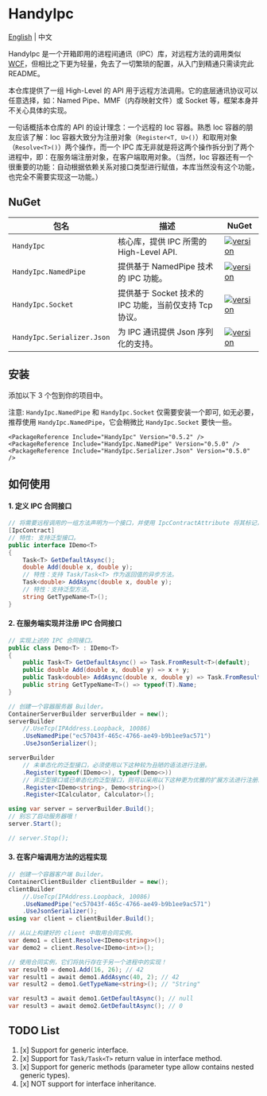 # HandyIpc

[English](./README.md) | 中文

HandyIpc 是一个开箱即用的进程间通讯（IPC）库，对远程方法的调用类似 [WCF](https://docs.microsoft.com/en-us/dotnet/framework/wcf/whats-wcf)，但相比之下更为轻量，免去了一切繁琐的配置，从入门到精通只需读完此 README。

本仓库提供了一组 High-Level 的 API 用于远程方法调用。它的底层通讯协议可以任意选择，如：Named Pipe、MMF（内存映射文件）或 Socket 等，框架本身并不关心具体的实现。

一句话概括本仓库的 API 的设计理念：一个远程的 Ioc 容器。熟悉 Ioc 容器的朋友应该了解：Ioc 容器大致分为注册对象（`Register<T, U>()`）和取用对象（`Resolve<T>()`）两个操作，而一个 IPC 库无非就是将这两个操作拆分到了两个进程中，即：在服务端注册对象，在客户端取用对象。（当然，Ioc 容器还有一个很重要的功能：自动根据依赖关系对接口类型进行赋值，本库当然没有这个功能，也完全不需要实现这一功能。）

## NuGet

| 包名                       | 描述                                                   | NuGet                                                                                                                              |
| -------------------------- | ------------------------------------------------------ | ---------------------------------------------------------------------------------------------------------------------------------- |
| `HandyIpc`                 | 核心库，提供 IPC 所需的 High-Level API.                | [![version](https://img.shields.io/nuget/v/HandyIpc.svg)](https://www.nuget.org/packages/HandyIpc)                                 |
| `HandyIpc.NamedPipe`       | 提供基于 NamedPipe 技术的 IPC 功能。                   | [![version](https://img.shields.io/nuget/v/HandyIpc.NamedPipe.svg)](https://www.nuget.org/packages/HandyIpc.NamedPipe)             |
| `HandyIpc.Socket`          | 提供基于 Socket 技术的 IPC 功能，当前仅支持 Tcp 协议。 | [![version](https://img.shields.io/nuget/v/HandyIpc.Socket.svg)](https://www.nuget.org/packages/HandyIpc.Socket)                   |
| `HandyIpc.Serializer.Json` | 为 IPC 通讯提供 Json 序列化的支持。                    | [![version](https://img.shields.io/nuget/v/HandyIpc.Serializer.Json.svg)](https://www.nuget.org/packages/HandyIpc.Serializer.Json) |

## 安装

添加以下 3 个包到你的项目中。

注意: `HandyIpc.NamedPipe` 和 `HandyIpc.Socket` 仅需要安装一个即可, 如无必要，推荐使用 `HandyIpc.NamedPipe`，它会稍微比 `HandyIpc.Socket` 要快一些。

```
<PackageReference Include="HandyIpc" Version="0.5.2" />
<PackageReference Include="HandyIpc.NamedPipe" Version="0.5.0" />
<PackageReference Include="HandyIpc.Serializer.Json" Version="0.5.0" />
```

## 如何使用

#### 1. 定义 IPC 合同接口

```csharp
// 将需要远程调用的一组方法声明为一个接口，并使用 IpcContractAttribute 将其标记，该接口被称为“合同”接口。
[IpcContract]
// 特性: 支持泛型接口。
public interface IDemo<T>
{
    Task<T> GetDefaultAsync();
    double Add(double x, double y);
    // 特性：支持 Task/Task<T> 作为返回值的异步方法。
    Task<double> AddAsync(double x, double y);
    // 特性：支持泛型方法。
    string GetTypeName<T>();
}
```

#### 2. 在服务端实现并注册 IPC 合同接口

```csharp
// 实现上述的 IPC 合同接口。
public class Demo<T> : IDemo<T>
{
    public Task<T> GetDefaultAsync() => Task.FromResult<T>(default);
    public double Add(double x, double y) => x + y;
    public Task<double> AddAsync(double x, double y) => Task.FromResult(x + y);
    public string GetTypeName<T>() => typeof(T).Name;
}
```

```csharp
// 创建一个容器服务器 Builder。
ContainerServerBuilder serverBuilder = new();
serverBuilder
    //.UseTcp(IPAddress.Loopback, 10086)
    .UseNamedPipe("ec57043f-465c-4766-ae49-b9b1ee9ac571")
    .UseJsonSerializer();

serverBuilder
    // 未单态化的泛型接口，必须使用以下这种较为丑陋的语法进行注册。
    .Register(typeof(IDemo<>), typeof(Demo<>))
    // 非泛型接口或已单态化的泛型接口，则可以采用以下这种更为优雅的扩展方法进行注册。
    .Register<IDemo<string>, Demo<string>>()
    .Register<ICalculator, Calculator>();

using var server = serverBuilder.Build();
// 别忘了启动服务器哦！
server.Start();

// server.Stop();
```

#### 3. 在客户端调用方法的远程实现

```csharp
// 创建一个容器客户端 Builder。
ContainerClientBuilder clientBuilder = new();
clientBuilder
    //.UseTcp(IPAddress.Loopback, 10086)
    .UseNamedPipe("ec57043f-465c-4766-ae49-b9b1ee9ac571")
    .UseJsonSerializer();
using var client = clientBuilder.Build();

// 从以上构建好的 client 中取用合同实例。
var demo1 = client.Resolve<IDemo<string>>();
var demo2 = client.Resolve<IDemo<int>>();

// 使用合同实例，它们将执行存在于另一个进程中的实现！
var result0 = demo1.Add(16, 26); // 42
var result1 = await demo1.AddAsync(40, 2); // 42
var result2 = demo1.GetTypeName<string>(); // "String"

var result3 = await demo1.GetDefaultAsync(); // null
var result3 = await demo2.GetDefaultAsync(); // 0
```

## TODO List

1. [x] Support for generic interface.
2. [x] Support for `Task/Task<T>` return value in interface method.
3. [x] Support for generic methods (parameter type allow contains nested generic types).
4. [x] NOT support for interface inheritance.

